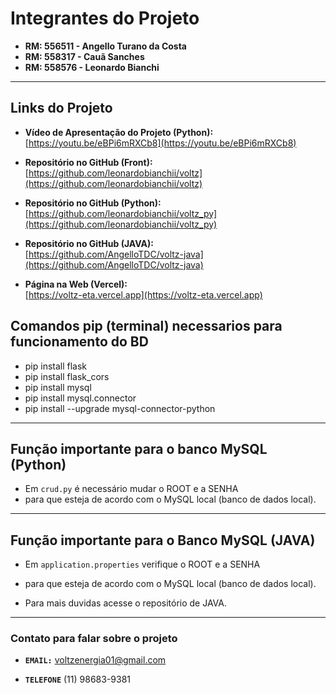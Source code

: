 # Integrantes do Projeto

- **RM: 556511 - Angello Turano da Costa**  
- **RM: 558317 - Cauã Sanches**  
- **RM: 558576 - Leonardo Bianchi**  

---

## Links do Projeto

- **Vídeo de Apresentação do Projeto (Python):**  
  [https://youtu.be/eBPi6mRXCb8](https://youtu.be/eBPi6mRXCb8)

- **Repositório no GitHub (Front):**  
  [https://github.com/leonardobianchii/voltz](https://github.com/leonardobianchii/voltz)

- **Repositório no GitHub (Python):**  
  [https://github.com/leonardobianchii/voltz_py](https://github.com/leonardobianchii/voltz_py)

- **Repositório no GitHub (JAVA):**  
  [https://github.com/AngelloTDC/voltz-java](https://github.com/AngelloTDC/voltz-java)

- **Página na Web (Vercel):**  
  [https://voltz-eta.vercel.app](https://voltz-eta.vercel.app)

## Comandos pip (terminal) necessarios para funcionamento do BD
- pip install flask
- pip install flask_cors
- pip install mysql
- pip install mysql.connector
- pip install --upgrade mysql-connector-python
  
---

  ## Função importante para o banco MySQL (Python)

  - Em `crud.py` é necessário mudar o ROOT e a SENHA 
  - para que esteja de acordo com o MySQL local (banco de dados local).

  ---

  ## Função importante para o Banco MySQL (JAVA)

  - Em `application.properties` verifique o ROOT e a SENHA
  - para que esteja de acordo com o MySQL local (banco de dados local).

  - Para mais duvidas acesse o repositório de JAVA.

---

### Contato para falar sobre o projeto

- **`EMAIL:`** voltzenergia01@gmail.com

- **`TELEFONE`**  (11) 98683-9381
 
